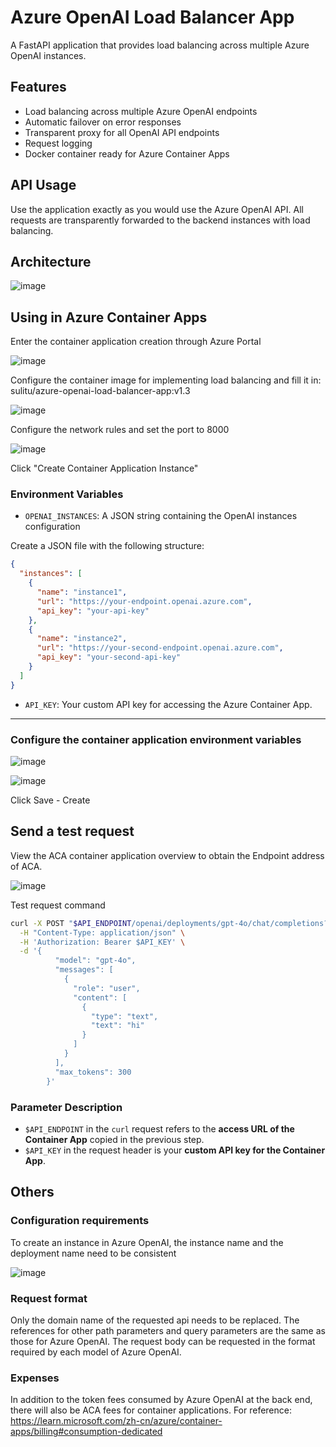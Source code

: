 # Azure OpenAI Load Balancer App

A FastAPI application that provides load balancing across multiple Azure OpenAI instances.


## Features

- Load balancing across multiple Azure OpenAI endpoints
- Automatic failover on error responses
- Transparent proxy for all OpenAI API endpoints
- Request logging
- Docker container ready for Azure Container Apps


## API Usage

Use the application exactly as you would use the Azure OpenAI API. All requests are transparently forwarded to the backend instances with load balancing.


## Architecture

![image](https://github.com/user-attachments/assets/2523aa7a-6179-48b2-8c9c-654566b27678)


## Using in Azure Container Apps
Enter the container application creation through Azure Portal

![image](https://github.com/user-attachments/assets/15d3843f-7606-402d-a41b-92d24ceb7ffc)



Configure the container image for implementing load balancing and fill it in: sulitu/azure-openai-load-balancer-app:v1.3

![image](https://github.com/user-attachments/assets/26f30329-3e64-4287-b815-08f0301d2058)



Configure the network rules and set the port to 8000

![image](https://github.com/user-attachments/assets/abcf6b74-05df-4d5f-a2cc-e8e19b2393c0)


Click "Create Container Application Instance"



### Environment Variables

- `OPENAI_INSTANCES`: A JSON string containing the OpenAI instances configuration

Create a JSON file with the following structure:

```json
{
  "instances": [
    {
      "name": "instance1",
      "url": "https://your-endpoint.openai.azure.com",
      "api_key": "your-api-key"
    },
    {
      "name": "instance2",
      "url": "https://your-second-endpoint.openai.azure.com",
      "api_key": "your-second-api-key"
    }
  ]
}
```


- `API_KEY`: Your custom API key for accessing the Azure Container App.
************

### Configure the container application environment variables

![image](https://github.com/user-attachments/assets/e3c92eb8-2804-4b83-bcef-c2baf066fd4c)



![image](https://github.com/user-attachments/assets/d0c0e2e0-b577-4b0f-a62f-db567e340c7c)


Click Save - Create


## Send a test request

View the ACA container application overview to obtain the Endpoint address of ACA.

![image](https://github.com/user-attachments/assets/18133562-b875-4289-b63e-0e2e6ced6433)



Test request command
```bash
curl -X POST "$API_ENDPOINT/openai/deployments/gpt-4o/chat/completions?api-version=2025-01-01-preview" \
  -H "Content-Type: application/json" \
  -H 'Authorization: Bearer $API_KEY' \
  -d '{
          "model": "gpt-4o",
          "messages": [
            {
              "role": "user",
              "content": [
                {
                  "type": "text",
                  "text": "hi"
                }
              ]
            }
          ],
          "max_tokens": 300
        }'
```

### Parameter Description

- `$API_ENDPOINT` in the `curl` request refers to the **access URL of the Container App** copied in the previous step.
- `$API_KEY` in the request header is your **custom API key for the Container App**.


## Others

### Configuration requirements
To create an instance in Azure OpenAI, the instance name and the deployment name need to be consistent

![image](https://github.com/user-attachments/assets/738adac1-54d8-4672-ab1b-46c4163d3051)


### Request format
Only the domain name of the requested api needs to be replaced. The references for other path parameters and query parameters are the same as those for Azure OpenAI.
The request body can be requested in the format required by each model of Azure OpenAI.

###  Expenses
In addition to the token fees consumed by Azure OpenAI at the back end, there will also be ACA fees for container applications. For reference:
https://learn.microsoft.com/zh-cn/azure/container-apps/billing#consumption-dedicated
